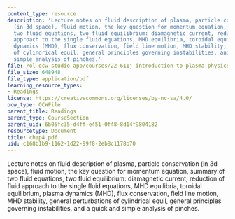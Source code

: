 ```yaml
---
content_type: resource
description: 'Lecture notes on fluid description of plasma, particle conservation
  (in 3d space), fluid motion, the key question for momentum equation, summary of
  two fluid equations, two fluid equilibrium: diamagnetic current, reduction of fluid
  approach to the single fluid equations, MHD equilibria, toroidal equilibrium, plasma
  dynamics (MHD), flux conservation, field line motion, MHD stability, general perturbations
  of cylindrical equil, general principles governing instabilities, and a quick and
  simple analysis of pinches.'
file: /ol-ocw-studio-app/courses/22-611j-introduction-to-plasma-physics-i-fall-2006/c168b1b911621d2299f82eb8c1178b70_chap4.pdf
file_size: 648948
file_type: application/pdf
learning_resource_types:
- Readings
license: https://creativecommons.org/licenses/by-nc-sa/4.0/
ocw_type: OCWFile
parent_title: Readings
parent_type: CourseSection
parent_uid: 6b05fc35-d4ff-e451-0f48-8d14f9804182
resourcetype: Document
title: chap4.pdf
uid: c168b1b9-1162-1d22-99f8-2eb8c1178b70
---
```

Lecture notes on fluid description of plasma, particle conservation (in 3d space), fluid motion, the key question for momentum equation, summary of two fluid equations, two fluid equilibrium: diamagnetic current, reduction of fluid approach to the single fluid equations, MHD equilibria, toroidal equilibrium, plasma dynamics (MHD), flux conservation, field line motion, MHD stability, general perturbations of cylindrical equil, general principles governing instabilities, and a quick and simple analysis of pinches.